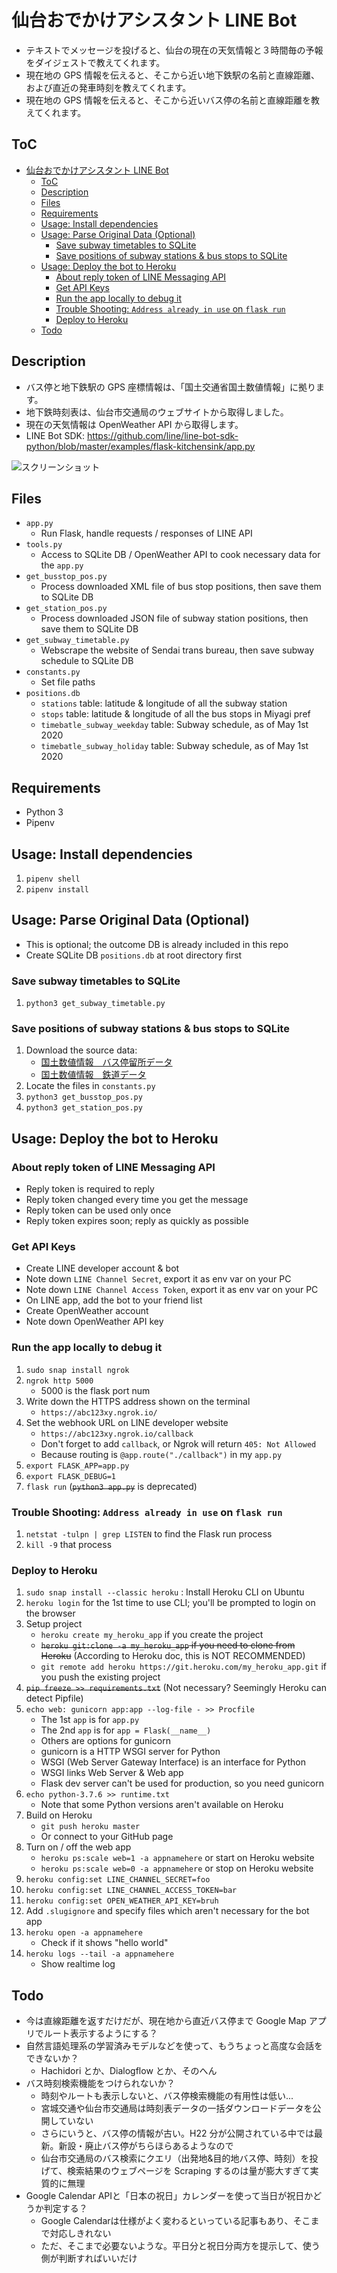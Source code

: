 # 仙台おでかけアシスタント LINE Bot

- テキストでメッセージを投げると、仙台の現在の天気情報と３時間毎の予報をダイジェストで教えてくれます。
- 現在地の GPS 情報を伝えると、そこから近い地下鉄駅の名前と直線距離、および直近の発車時刻を教えてくれます。
- 現在地の GPS 情報を伝えると、そこから近いバス停の名前と直線距離を教えてくれます。

## ToC

- [仙台おでかけアシスタント LINE Bot](#%e4%bb%99%e5%8f%b0%e3%81%8a%e3%81%a7%e3%81%8b%e3%81%91%e3%82%a2%e3%82%b7%e3%82%b9%e3%82%bf%e3%83%b3%e3%83%88-line-bot)
  - [ToC](#toc)
  - [Description](#description)
  - [Files](#files)
  - [Requirements](#requirements)
  - [Usage: Install dependencies](#usage-install-dependencies)
  - [Usage: Parse Original Data (Optional)](#usage-parse-original-data-optional)
    - [Save subway timetables to SQLite](#save-subway-timetables-to-sqlite)
    - [Save positions of subway stations & bus stops to SQLite](#save-positions-of-subway-stations--bus-stops-to-sqlite)
  - [Usage: Deploy the bot to Heroku](#usage-deploy-the-bot-to-heroku)
    - [About reply token of  LINE Messaging API](#about-reply-token-of-line-messaging-api)
    - [Get API Keys](#get-api-keys)
    - [Run the app locally to debug it](#run-the-app-locally-to-debug-it)
    - [Trouble Shooting: `Address already in use` on `flask run`](#trouble-shooting-address-already-in-use-on-flask-run)
    - [Deploy to Heroku](#deploy-to-heroku)
  - [Todo](#todo)

## Description

- バス停と地下鉄駅の GPS 座標情報は、「国土交通省国土数値情報」に拠ります。
- 地下鉄時刻表は、仙台市交通局のウェブサイトから取得しました。
- 現在の天気情報は OpenWeather API から取得します。
- LINE Bot SDK: https://github.com/line/line-bot-sdk-python/blob/master/examples/flask-kitchensink/app.py

![スクリーンショット](./screenshot.jpg)

## Files

- `app.py`
  - Run Flask, handle requests / responses of LINE API
- `tools.py`
  - Access to SQLite DB / OpenWeather API to cook necessary data for the `app.py`
- `get_busstop_pos.py`
  - Process downloaded XML file of bus stop positions, then save them to SQLite DB
- `get_station_pos.py`
  - Process downloaded JSON file of subway station positions, then save them to SQLite DB
- `get_subway_timetable.py`
  - Webscrape the website of Sendai trans bureau, then save subway schedule to SQLite DB
- `constants.py`
  - Set file paths
- `positions.db`
  - `stations` table: latitude & longitude of all the subway station
  - `stops` table: latitude & longitude of all the bus stops in Miyagi pref
  - `timebatle_subway_weekday` table: Subway schedule, as of May 1st 2020
  - `timebatle_subway_holiday` table: Subway schedule, as of May 1st 2020

## Requirements

- Python 3
- Pipenv

## Usage: Install dependencies

1. `pipenv shell`
2. `pipenv install`

## Usage: Parse Original Data (Optional)

- This is optional; the outcome DB is already included in this repo
- Create SQLite DB `positions.db` at root directory first

### Save subway timetables to SQLite

1. `python3 get_subway_timetable.py`

### Save positions of subway stations & bus stops to SQLite

1. Download the source data:
   - [国土数値情報　バス停留所データ](http://nlftp.mlit.go.jp/ksj/gml/datalist/KsjTmplt-P11.html)
   - [国土数値情報　鉄道データ](http://nlftp.mlit.go.jp/ksj/gml/datalist/KsjTmplt-N02-v2_3.html)
2. Locate the files in `constants.py`
3. `python3 get_busstop_pos.py`
4. `python3 get_station_pos.py`

## Usage: Deploy the bot to Heroku

### About reply token of  LINE Messaging API

- Reply token is required to reply
- Reply token changed every time you get the message
- Reply token can be used only once
- Reply token expires soon; reply as quickly as possible

### Get API Keys

- Create LINE developer account & bot
- Note down `LINE Channel Secret`, export it as env var on your PC
- Note down `LINE Channel Access Token`, export it as env var on your PC
- On LINE app, add the bot to your friend list
- Create OpenWeather account
- Note down OpenWeather API key

### Run the app locally to debug it

1. `sudo snap install ngrok`
2. `ngrok http 5000`
   - 5000 is the flask port num
3. Write down the HTTPS address shown on the terminal
   - `https://abc123xy.ngrok.io/`
4. Set the webhook URL on LINE developer website
   - `https://abc123xy.ngrok.io/callback`
   - Don't forget to add `callback`, or Ngrok will return `405: Not Allowed`
   - Because routing is `@app.route("./callback")` in my `app.py`
5. `export FLASK_APP=app.py`
6. `export FLASK_DEBUG=1`
7. `flask run` (~~`python3 app.py`~~ is deprecated)

### Trouble Shooting: `Address already in use` on `flask run`

1. `netstat -tulpn | grep LISTEN` to find the Flask run process
2. `kill -9` that process

### Deploy to Heroku

1. `sudo snap install --classic heroku` : Install Heroku CLI on Ubuntu
1. `heroku login` for the 1st time to use CLI; you'll be prompted to login on the browser
1. Setup project
   - `heroku create my_heroku_app` if you create the project
   - ~~`heroku git:clone -a my_heroku_app` if you need to clone from Heroku~~ (According to Heroku doc, this is NOT RECOMMENDED)
   - `git remote add heroku https://git.heroku.com/my_heroku_app.git` if you push the existing project
1. ~~`pip freeze >> requirements.txt`~~ (Not necessary? Seemingly Heroku can detect Pipfile)
1. `echo web: gunicorn app:app --log-file - >> Procfile`
   - The 1st `app` is for `app.py`
   - The 2nd `app` is for `app = Flask(__name__)`
   - Others are options for gunicorn
   - gunicorn is a HTTP WSGI server for Python
   - WSGI (Web Server Gateway Interface) is an interface for Python
   - WSGI links Web Server & Web app
   - Flask dev server can't be used for production, so you need gunicorn
1. `echo python-3.7.6 >> runtime.txt`
   - Note that some Python versions aren't available on Heroku
1. Build on Heroku
   - `git push heroku master`
   - Or connect to your GitHub page
1. Turn on / off the web app
   - `heroku ps:scale web=1 -a appnamehere` or start on Heroku website
   - `heroku ps:scale web=0 -a appnamehere` or stop on Heroku website
1. `heroku config:set LINE_CHANNEL_SECRET=foo`
1. `heroku config:set LINE_CHANNEL_ACCESS_TOKEN=bar`
1. `heroku config:set OPEN_WEATHER_API_KEY=bruh`
1. Add `.slugignore` and specify files which aren't necessary for the bot app
1. `heroku open -a appnamehere`
   - Check if it shows "hello world"
1. `heroku logs --tail -a appnamehere`
   - Show realtime log

## Todo

- 今は直線距離を返すだけだが、現在地から直近バス停まで Google Map アプリでルート表示するようにする？
- 自然言語処理系の学習済みモデルなどを使って、もうちょっと高度な会話をできないか？
  - Hachidori とか、Dialogflow とか、そのへん
- バス時刻検索機能をつけられないか？
  - 時刻やルートも表示しないと、バス停検索機能の有用性は低い...
  - 宮城交通や仙台市交通局は時刻表データの一括ダウンロードデータを公開していない
  - さらにいうと、バス停の情報が古い。H22 分が公開されている中では最新。新設・廃止バス停がちらほらあるようなので
  - 仙台市交通局のバス検索にクエリ（出発地&目的地バス停、時刻）を投げて、検索結果のウェブページを Scraping するのは量が膨大すぎて実質的に無理
- Google Calendar APIと「日本の祝日」カレンダーを使って当日が祝日かどうか判定する？
  - Google Calendarは仕様がよく変わるといっている記事もあり、そこまで対応しきれない
  - ただ、そこまで必要ないような。平日分と祝日分両方を提示して、使う側が判断すればいいだけ
